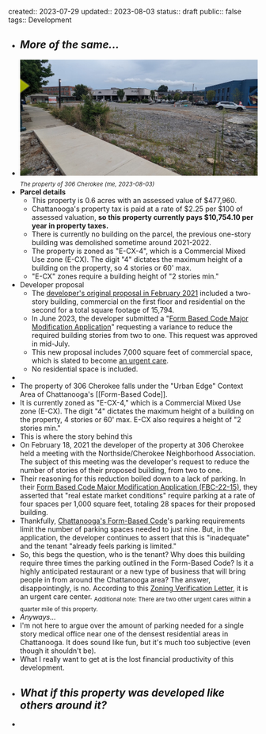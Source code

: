 created:: 2023-07-29
updated:: 2023-08-03
status:: draft
public:: false
tags:: Development

- ## *More of the same...*
- ![PXL_20230803_205344880.jpg](../assets/PXL_20230803_205344880_1691357323211_0.jpg)
  <sub><i>The property of 306 Cherokee (me, 2023-08-03)</i></sub>
- **Parcel details**
  + This property is 0.6 acres with an assessed value of $477,960.
  + Chattanooga's property tax is paid at a rate of $2.25 per $100 of assessed valuation, **so this property currently pays $10,754.10 per year in property taxes.**
  + There is currently no building on the parcel, the previous one-story building was demolished sometime around 2021-2022.
  + The property is zoned as "E-CX-4", which is a Commercial Mixed Use zone (E-CX). The digit "4" dictates the maximum height of a building on the property, so 4 stories or 60' max.
  + "E-CX" zones require a building height of "2 stories min."
- Developer proposal
  + The [developer's original proposal in February 2021](https://chattanoogatn.viewpointcloud.com/records/296349) included a two-story building, commercial on the first floor and residential on the second for a total square footage of 15,794.
  + In June 2023, the developer submitted a "[Form Based Code Major Modification Application](https://chattanoogatn.viewpointcloud.com/records/449694)" requesting a variance to reduce the required building stories from two to one. This request was approved in mid-July.
  + This new proposal includes 7,000 square feet of commercial space, which is slated to become [an urgent care](https://chattanoogatn.viewpointcloud.com/records/447686).
  + No residential space is included.
-
- The property of 306 Cherokee falls under the "Urban Edge" Context Area of Chattanooga's [[Form-Based Code]].
- It is currently zoned as "E-CX-4," which is a Commercial Mixed Use zone (E-CX). The digit "4" dictates the maximum height of a building on the property, 4 stories or 60' max. E-CX also requires a height of "2 stories min."
- This is where the story behind this
- On February 18, 2021 the developer of the property at 306 Cherokee held a meeting with the Northside/Cherokee Neighborhood Association. The subject of this meeting was the developer's request to reduce the number of stories of their proposed building, from two to one.
- Their reasoning for this reduction boiled down to a lack of parking. In their [Form Based Code Major Modification Application (FBC-22-15)](https://chattanoogatn.viewpointcloud.com/records/385767), they asserted that "real estate market conditions" require parking at a rate of four spaces per 1,000 square feet, totaling 28 spaces for their proposed building.
- Thankfully, [Chattanooga's Form-Based Code](https://library.municode.com/tn/chattanooga/codes/code_of_ordinances?nodeId=DC)'s parking requirements limit the number of parking spaces needed to just nine. But, in the application, the developer continues to assert that this is "inadequate" and the tenant "already feels parking is limited."
- So, this begs the question, who is the tenant? Why does this building require three times the parking outlined in the Form-Based Code? Is it a highly anticipated restaurant or a new type of business that will bring people in from around the Chattanooga area? The answer, disappointingly, is no. According to this [Zoning Verification Letter](https://chattanoogatn.viewpointcloud.com/records/447686), it is an urgent care center.
  <sub>Additional note: There are two other urgent cares within a quarter mile of this property.</sub>
- *Anyways...*
- I'm not here to argue over the amount of parking needed for a single story medical office near one of the densest residential areas in Chattanooga. It does sound like fun, but it's much too subjective (even though it shouldn't be).
- What I really want to get at is the lost financial productivity of this development.
- ## *What if this property was developed like others around it?*
-